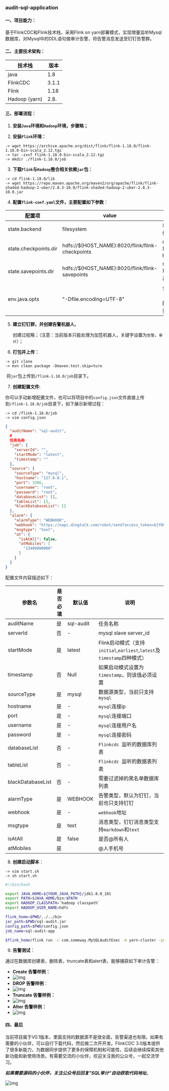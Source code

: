 ###                                                   audit-sql-application

#### 一、项目能力：

基于FlinkCDC和Flink技术栈，采用Flink on yarn部署模式，实现增量监听Mysql数据库，对Mysql中的DDL语句做审计告警，将告警消息发送至钉钉告警群。

#### 二、主要技术架构：

| 技术栈           | 版本    |
|---------------|-------|
| java          | 1.8   |
| FlinkCDC      | 3.1.1 |
| Flink         | 1.18  |
| Hadoop (yarn) | 2.8.  |

#### 三、部署流程：

1. **安装`Java`环境和`Hadoop`环境，步骤略；**

2. **安装`Flink`环境：**

```shell
-> wget https://archive.apache.org/dist/flink/flink-1.18.0/flink-1.18.0-bin-scala_2.12.tgz
-> tar -zxvf flink-1.18.0-bin-scala_2.12.tgz
-> mkdir ./flink-1.18.0/job
```

3. **下载`Flink`与`Hadoop`整合相关依赖`jar`包：**

```shell
-> cd flink-1.18.0/lib
-> wget https://repo.maven.apache.org/maven2/org/apache/flink/flink-shaded-hadoop-2-uber/2.8.3-10.0/flink-shaded-hadoop-2-uber-2.8.3-10.0.jar
```

4. **配置`flink-conf.yaml`文件，主要配置如下参数**：

| 配置项                   | value                                            | 说明                   |
|-----------------------|--------------------------------------------------|----------------------|
| state.backend         | filesystem                                       | 状态后端存储模式             |
| state.checkpoints.dir | hdfs://${HOST_NAME}:8020/flink/flink-checkpoints | checkpoint地址，基于hdfs  |
| state.savepoints.dir  | hdfs://${HOST_NAME}:8020/flink/flink-savepoints  | savepoint地址，同样基于hdfs |
| env.java.opts         | "-Dfile.encoding=UTF-8"                          | 全局编码（**重要配置，必须要加引号）  |

5. **建立钉钉群，并创建告警机器人**。

   创建过程略；（注意：当前版本只能处理为加签机器人，关键字设置为`告警`，`审计`）；

6. **打包并上传：**

```shell
-> git clone 
-> mvn clean package -Dmaven.test.skip=ture
```

​      将`jar`包上传到`/flink-1.18.0/job`目录下。

7. **创建配置文件**:

​       你可以手动新增配置文件，也可以将项目中的`config.json`文件直接上传到`/flink-1.18.0/job`目录下，如下展示新增过程：

```shell
-> cd /flink-1.18.0/job
-> vim config.json
```

```json
{
  "auditName": "sql-audit",
  #
  任务名称
  "job": {
    "serverId": "",
    "startMode": "latest",
    "timestamp": ""
  },
  "source": {
    "sourceType": "mysql",
    "hostname": "127.0.0.1",
    "port": 3306,
    "username": "root",
    "password": "root",
    "databaseList": [],
    "tableList": [],
    "blackDatabaseList": []
  },
  "alarm": {
    "alarmType": "WEBHOOK",
    "webhook": "https://oapi.dingtalk.com/robot/send?access_token=${YOUR_TOKEN}",
    "msgtype": "text",
    "at": {
      "isAtAll": false,
      "atMobiles": [
        "13400000000"
      ]
    }
  }
}
```

配置文件内容描述如下：

| 参数名               | 是否必填 | 默认值       | 说明                                                          |
|-------------------|------|-----------|-------------------------------------------------------------|
| auditName         | 是    | sql-audit | 任务名称                                                        |
| serverId          | 否    | -         | mysql slave server_id                                       |
| startMode         | 是    | latest    | Flink启动模式（支持 `initial`,`earliest`,`latest`及`timestamp`四种模式） |
| timestamp         | 否    | Null      | 如果启动模式设置为`timestamp`，则该值必须设置                                |
| sourceType        | 是    | mysql     | 数据源类型，当前只支持`mysql`                                          |
| hostname          | 是    | -         | `mysql`连接ip                                                 |
| port              | 是    | -         | `mysql`连接端口                                                 |
| username          | 是    | -         | `mysql`连接用户名                                                |
| password          | 是    | -         | `mysql`连接密码                                                 |
| databaseList      | 否    | -         | `Flinkcdc `监听的数据库列表                                         |
| tableList         | 否    | -         | `Flinkcdc `监听的数据表列表                                         |
| blackDatabaseList | 否    | -         | 需要过滤掉的黑名单数据库列表                                              |
| alarmType         | 是    | WEBHOOK   | 告警类型，默认为钉钉，当前也只支持钉钉                                         |
| webhook           | 是    | -         | `webhook`地址                                                 |
| msgtype           | 是    | text      | 消息类型，钉钉消息类型支持`markdown`和`text`                              |
| isAtAll           | 是    | false     | 是否@所有人                                                      |
| atMobiles         | 是    |           | @人手机号                                                       |

8. **创建启动脚本**：

```shell
-> vim start.sh
-> sh start.sh
```

```bash
#!/bin/bash

export JAVA_HOME=${YOUR_JAVA_PATH}/jdk1.8.0_181
export PATH=$JAVA_HOME/bin:$PATH
export HADOOP_CLASSPATH=`hadoop classpath`
export HADOOP_USER_NAME=hdfs

flink_home=$PWD/../../bin
jar_path=$PWD/sql-audit.jar
config_path=$PWD/config.json
job_name=sql-audit-app

$flink_home/flink run -c com.someway.MySQLAuditExec -m yarn-cluster -ynm $job_name  -p 1 -yjm 1024 -ytm 1024 -yD env.java.opts="-Dfile.encoding=UTF-8" ${jar_path} ${config_path}
```

9. **告警测试**：

通过在数据库创建表，删除表，truncate表和alert表，能够捕获如下审计告警：

- **Create 告警样例：**
- ![img](./img/create.png)
- **DROP 告警样例**：
- ![img](./img/drop.png)
- **Truncate 告警样例：**
- ![img](./img/truncate.png)
- **Alter 告警样例：**
- ![img](./img/alter.png)

#### 四、最后

当前项目属于V0.1版本，里面支持的数据源不是很全面，告警渠道也有限。如果有需要的小伙伴，可以自行下载代码，然后做二次开开发。FlinkCDC 3.0版本提供了很多新能力，为数据同步提供了更多的保障机制和可能性，后续会继续探索其他新功能和新使用场景。有需要交流的小伙伴，欢迎关注我的公众号，一起交流学习。

***如果需要源码的小伙伴，关注公众号后回复"SQL审计"自动获取代码地址***。

![img](./img/pict.jpg)
